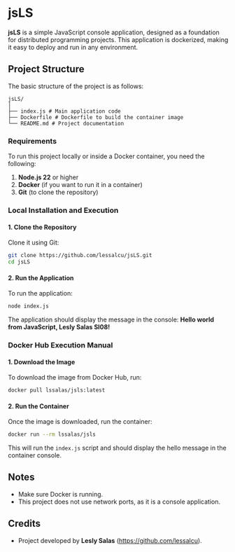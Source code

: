 # jsLS

**jsLS** is a simple JavaScript console application, designed as a foundation for distributed programming projects. This application is dockerized, making it easy to deploy and run in any environment.

## Project Structure

The basic structure of the project is as follows:

```
jsLS/
│
├── index.js # Main application code
├── Dockerfile # Dockerfile to build the container image
└── README.md # Project documentation
```

### Requirements

To run this project locally or inside a Docker container, you need the following:

1. **Node.js 22** or higher
2. **Docker** (if you want to run it in a container)
3. **Git** (to clone the repository)

### Local Installation and Execution

#### 1. Clone the Repository

Clone it using Git:

```bash
git clone https://github.com/lessalcu/jsLS.git
cd jsLS
```

#### 2. Run the Application

To run the application:

```bash
node index.js
```

The application should display the message in the console: **Hello world from JavaScript, Lesly Salas SI08!**

### Docker Hub Execution Manual

#### 1. Download the Image

To download the image from Docker Hub, run:

```bash
docker pull lssalas/jsls:latest
```

#### 2. Run the Container

Once the image is downloaded, run the container:

```bash
docker run --rm lssalas/jsls
```

This will run the `index.js` script and should display the hello message in the container console.

## Notes

- Make sure Docker is running.
- This project does not use network ports, as it is a console application.

## Credits

- Project developed by **Lesly Salas** (https://github.com/lessalcu).
```